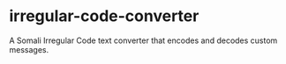 # irregular-code-converter
A Somali Irregular Code text converter that encodes and decodes custom messages.
